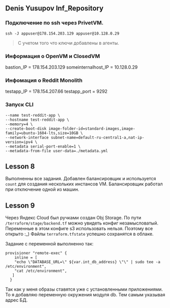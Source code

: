 ## Denis Yusupov Inf_Repository

### Подключение по ssh через PrivetVM.
`ssh -J appuser@178.154.203.129 appuser@10.128.0.29`
> С учетом того что ключи добавлены в агенты.

### Информация о OpenVM и ClosedVM
bastion_IP = 178.154.203.129
someinternalhost_IP = 10.128.0.29

### Инфомация о Reddit Monolith
testapp_IP = 178.154.207.66
testapp_port = 9292

### Запуск CLI
```
--name test-reddit-app \
--hostname test-reddit-app \
--memory=4 \
--create-boot-disk image-folder-id=standard-images,image-family=ubuntu-1604-lts,size=10GB \
--network-interface subnet-name=default-ru-central1-a,nat-ip-version=ipv4 \
--metadata serial-port-enable=1 \
--metadata-from-file user-data=./metadata.yml
```

## Lesson 8
Выполненны все задания.
Добавлен балансировщик и используется `count` для создания нескольких инстансов VM.
Балансировщик работал при отключение одной из машин.

## Lesson 9
Через Яндекс Cloud был ручками создан Obj Storage.
По пути `/terraform/stage/backend.tf` можно увидеть конфиг незамысловатый.
Переменные в этом конфиге s3 использовать нельзя.  Поэтому все открыто :_)
Файлы `terraform.tfstate` успешно сохранятся в облаке.

Задание с переменной выполненно так:
```
provisioner "remote-exec" {
    inline = [
    "echo \"DATABASE_URL=\" ${var.int_db_address} \"\" | sudo tee -a /etc/environment",
    "cat /etc/environment",
   ]
  }
```
Так как у меня образы ставятся уже с установленными приложениями. То я добавляю переменную
окружения модуля db. Тем самым указывая адрес БД.
